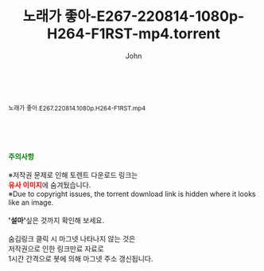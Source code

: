 ﻿---
layout: post
title:  "노래가 좋아-E267-220814-1080p-H264-F1RST-mp4.torrent"
author: John
categories: [ 방송/음악 ]
tags: [  ]
image:  
description: "노래가 좋아-E267-220814-1080p-H264-F1RST-mp4 torrent 정보 공유"
toc: true
toc_sticky: true
---

<br>
<div class="view-img">
<a class="view_image" href="http://torrentmobile61.com/bbs/view_image.php?fn=%2Fdata%2Ffile%2Fmusic%2F3735183265_PfIz8Mr1_ad69b90b2a2b277dabe38fecf0e6866fe098f003.jpg" target="_blank"><img alt="" class="img-tag" content="http://torrentmobile61.com/data/file/music/3735183265_PfIz8Mr1_ad69b90b2a2b277dabe38fecf0e6866fe098f003.jpg" itemprop="image" src="http://torrentmobile61.com/data/file/music/thumb-3735183265_PfIz8Mr1_ad69b90b2a2b277dabe38fecf0e6866fe098f003_835x2212.jpg"/></a></div><div class="view-content" itemprop="description">
<p><span style="font-size:12px;">노래가 좋아.E267.220814.1080p.H264-F1RST.mp4</span> </p> </div>
    
<br><br><br>
<p data-ke-size="size16"><b><span style="color: green;">주의사항</span></b><br /><br />※저작권 문제로 인해 토렌트 다운로드 링크는<br /><b><span style="color: red;">유사 이미지</span></b>에 숨겨뒀습니다.<br />※Due to copyright issues, the torrent download link is hidden where it looks like an image.<br /><br /><b>'설마'</b>싶은 것까지 확인해 보세요.<br /><br />숨김링크 클릭 시 마그넷 나타나지 않는 것은<br />저작권으로 인한 링크만료 자료로<br />1시간 간격으로 봇에 의해 마그넷 주소 갱신됩니다.</p>
